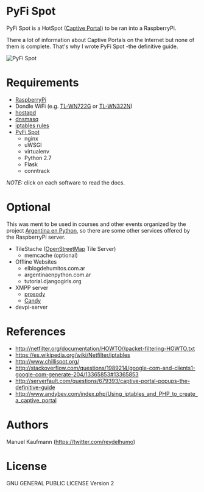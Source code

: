 # PyFi Spot

PyFi Spot is a HotSpot
([Captive Portal](https://en.wikipedia.org/wiki/Captive_portal/)) to be
ran into a RaspberryPi.

There a lot of information about Captive Portals on the Internet but
none of them is complete. That's why I wrote PyFi Spot -the definitive
guide.

![PyFi Spot](https://raw.githubusercontent.com/humitos/pyfispot/master/pyfispot_logo.png)

# Requirements

* [RaspberryPi](http://raspberrypi.org/)
* Dondle WiFi
  (e.g. [TL-WN722G](http://www.tp-link.com/en/products/details/cat-11_TL-WN722N.html)
  or
  [TL-WN322N](http://www.tp-link.com/ve/products/details/?model=TL-WN322G))
* [hostapd](https://github.com/humitos/pyfispot/blob/master/docs/hostapd.md)
* [dnsmasq](https://github.com/humitos/pyfispot/blob/master/docs/dnsmasq.md)
* [iptables rules](https://github.com/humitos/pyfispot/blob/master/docs/iptables.md)
* [PyFi Spot](https://github.com/humitos/pyfispot/blob/master/docs/pyfispot.md)
  * nginx
  * uWSGI
  * virtualenv
  * Python 2.7
  * Flask
  * conntrack

*NOTE:* click on each software to read the docs.

# Optional

This was ment to be used in courses and other events organized by the
project [Argentina en Python](http://argentinaenpython.com.ar/), so
there are some other services offered by the RaspberryPi server.

* TileStache ([OpenStreetMap](http://osm.org/) Tile Server)
  * memcache (optional)
* Offline Websites
  * elblogdehumitos.com.ar
  * argentinaenpython.com.ar
  * tutorial.djangogirls.org
* XMPP server
  * [prosody](http://prosody.im/)
  * [Candy](candy-chat.github.io/candy/)
* devpi-server

# References

* http://netfilter.org/documentation/HOWTO//packet-filtering-HOWTO.txt
* https://es.wikipedia.org/wiki/Netfilter/iptables
* http://www.chillispot.org/
* http://stackoverflow.com/questions/1989214/google-com-and-clients1-google-com-generate-204/13365853#13365853
* http://serverfault.com/questions/679393/captive-portal-popups-the-definitive-guide
* http://www.andybev.com/index.php/Using_iptables_and_PHP_to_create_a_captive_portal

# Authors

Manuel Kaufmann (https://twitter.com/reydelhumo)

# License

GNU GENERAL PUBLIC LICENSE Version 2
